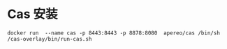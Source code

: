 # Cas 安装


```
docker run  --name cas -p 8443:8443 -p 8878:8080  apereo/cas /bin/sh /cas-overlay/bin/run-cas.sh

```
